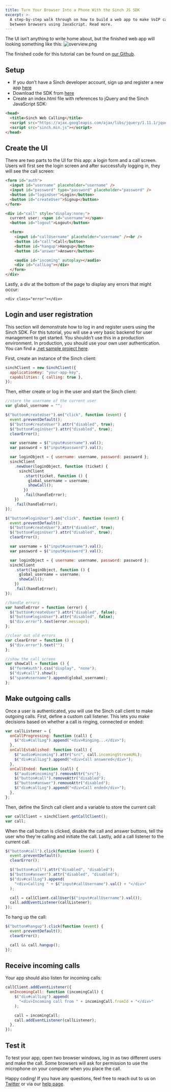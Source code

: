 ```yaml
---
title: Turn Your Browser Into a Phone With the Sinch JS SDK
excerpt: >-
  A step-by-step walk through on how to build a web app to make VoIP calls
  between browsers using JavaScript. Read more.
---
```


The UI isn’t anything to write home about, but the finished web app will looking something like this:
![overview.png](images\350da25-overview.png)

The finished code for this tutorial can be found on [our Github](https://github.com/sinch/js-web-calling).

## Setup

* If you don’t have a Sinch developer account, sign up and register a new app [here](https://portal.sinch.com/#/signup)
* Download the SDK from [here](https://download.sinch.com/js/1.4.11/Sinch-javascript-1.4.11-863cac2.zip)
* Create an index.html file with references to jQuery and the Sinch JavaScript SDK:

```html
<head>
  <title>Sinch Web Calling</title>
  <script src="https://ajax.googleapis.com/ajax/libs/jquery/1.11.1/jquery.min.js"></script>
  <script src="sinch.min.js"></script>
</head>
```

## Create the UI

There are two parts to the UI for this app: a login form and a call screen. Users will first see the login screen and after successfully logging in, they will see the call screen:

```html
<form id="auth">
  <input id="username" placeholder="username" />
  <input id="password" type="password" placeholder="password" />
  <button id="loginUser">Login</button>
  <button id="createUser">Signup</button>
</form>

<div id="call" style="display:none;">
  current user: <span id="username"></span>
  <button id="logout">Logout</button>

  <form>
    <input id="callUsername" placeholder="username" /><br />
    <button id="call">Call</button>
    <button id="hangup">Hangup</button>
    <button id="answer">Answer</button>

    <audio id="incoming" autoplay></audio>
    <div id="callLog"></div>
  </form>
</div>
```

Lastly, a div at the bottom of the page to display any errors that might occur:

`<div class="error"></div>`

## Login and user registration

This section will demonstrate how to log in and register users using the Sinch SDK. For this tutorial, you will use a very basic backend for user management to get started. You shouldn't use this in a production environment. In production, you should use your own user authentication. You can find a [.net sample project here](https://github.com/sinch/net-backend-sample).

First, create an instance of the Sinch client:

```javascript
sinchClient = new SinchClient({
  applicationKey: "your-app-key",
  capabilities: { calling: true },
});
```

Then, either create or log in the user and start the Sinch client:

```javascript
//store the username of the current user
var global_username = "";

$("button#createUser").on("click", function (event) {
  event.preventDefault();
  $("button#createUser").attr("disabled", true);
  $("button#loginUser").attr("disabled", true);
  clearError();

  var username = $("input#username").val();
  var password = $("input#password").val();

  var loginObject = { username: username, password: password };
  sinchClient
    .newUser(loginObject, function (ticket) {
      sinchClient
        .start(ticket, function () {
          global_username = username;
          showCall();
        })
        .fail(handleError);
    })
    .fail(handleError);
});

$("button#loginUser").on("click", function (event) {
  event.preventDefault();
  $("button#createUser").attr("disabled", true);
  $("button#loginUser").attr("disabled", true);
  clearError();

  var username = $("input#username").val();
  var password = $("input#password").val();

  var loginObject = { username: username, password: password };
  sinchClient
    .start(loginObject, function () {
      global_username = username;
      showCall();
    })
    .fail(handleError);
});

//handle errors
var handleError = function (error) {
  $("button#createUser").attr("disabled", false);
  $("button#loginUser").attr("disabled", false);
  $("div.error").text(error.message);
};

//clear out old errors
var clearError = function () {
  $("div.error").text("");
};

//show the call screen
var showCall = function () {
  $("form#auth").css("display", "none");
  $("div#call").show();
  $("span#username").append(global_username);
};
```

## Make outgoing calls

Once a user is authenticated, you will use the Sinch call client to make outgoing calls. First, define a custom call listener. This lets you make decisions based on whether a call is ringing, connected or ended:

```javascript
var callListener = {
  onCallProgressing: function (call) {
    $("div#callLog").append("<div>Ringing...</div>");
  },
  onCallEstablished: function (call) {
    $("audio#incoming").attr("src", call.incomingStreamURL);
    $("div#callLog").append("<div>Call answered</div>");
  },
  onCallEnded: function (call) {
    $("audio#incoming").removeAttr("src");
    $("button#call").removeAttr("disabled");
    $("button#answer").removeAttr("disabled");
    $("div#callLog").append("<div>Call ended</div>");
  },
};
```

Then, define the Sinch call client and a variable to store the current call:

```javascript
var callClient = sinchClient.getCallClient();
var call;
```

When the call button is clicked, disable the call and answer buttons, tell the user who they're calling and initiate the call. Lastly, add a call listener to the current call.

```javascript
$("button#call").click(function (event) {
  event.preventDefault();
  clearError();

  $("button#call").attr("disabled", "disabled");
  $("button#answer").attr("disabled", "disabled");
  $("div#callLog").append(
    "<div>Calling " + $("input#callUsername").val() + "</div>"
  );

  call = callClient.callUser($("input#callUsername").val());
  call.addEventListener(callListener);
});
```

To hang up the call:

```javascript
$("button#hangup").click(function (event) {
  event.preventDefault();
  clearError();

  call && call.hangup();
});
```

## Receive incoming calls

Your app should also listen for incoming calls:

```javascript
callClient.addEventListener({
  onIncomingCall: function (incomingCall) {
    $("div#callLog").append(
      "<div>Incoming call from " + incomingCall.fromId + "</div>"
    );

    call = incomingCall;
    call.addEventListener(callListener);
  },
});
```

## Test it

To test your app, open two browser windows, log in as two different users and make the call. Some browsers will ask for permission to use the microphone on your computer when you place the call.

Happy coding\! If you have any questions, feel free to reach out to us on [Twitter](https://twitter.com/sinchdev) or via our [help page](https://www.sinch.com/customer-service/).
